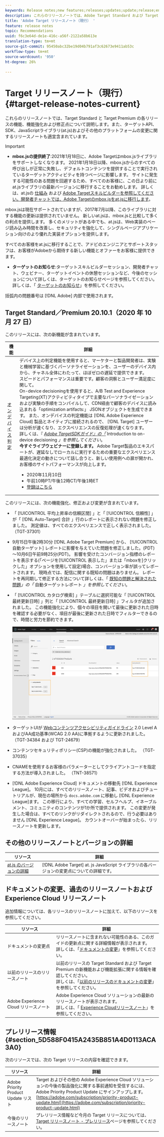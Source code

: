 ```yaml
---
keywords: Release notes;new features;releases;updates;update;release;enhancement;enhancements;fixes;bug fixes;updates
description: これらのリリースノートでは、Adobe Target Standard および Target Premium の各リリースの機能、機能強化、修正および既知の問題について説明します。
title: 'Adobe Target リリースノート（現行） '
feature: release notes
topic: Recommendations
uuid: f6c3e64d-de1e-416c-a56f-2122a58b613e
translation-type: tm+mt
source-git-commit: 95450abc32be19d04b791af3c62673e9411ab53c
workflow-type: tm+mt
source-wordcount: '950'
ht-degree: 26%

---
```



# Target リリースノート（現行）{#target-release-notes-current}

これらのリリースノートでは、Target Standard と Target Premium の各リリースの機能、機能強化および修正点について説明します。また、ターゲットAPI、SDK、JavaScriptライブラリ(at.js)およびその他のプラットフォームの変更に関するリリースノートも適宜含まれています。

>[!IMPORTANT]
>
>* **mbox.jsの提供終了**:2021年1月18日に、Adobe Targetはmbox.jsライブラリをサポートしなくなります。 2021年1月18日以降、mbox.jsからのすべての呼び出しが正常に失敗し、デフォルトコンテンツを提供することで実行されているターゲットアクティビティを持つページに影響します。 サイトに発生する可能性のある問題を回避するため、すべてのお客様に、この日より前にat.jsライブラリの最新バージョンに移行することをお勧めします。 詳しくは、at.jsの [仕組み](/help/c-implementing-target/c-implementing-target-for-client-side-web/c-how-atjs-works/how-atjs-works.md) および [Adobe Targetスキルビルダーを参照してください。開発者チャットでは、Adobe Targetのmbox.jsをat.jsに移行します](https://seminars.adobeconnect.com/ptdo6mfo6qn6/?proto=true)。
   >
   >   
   mbox.jsは現在サポートされていますが、2017年7月以降、このライブラリに対する機能の更新は提供されていません。 新しいat.jsは、mbox.jsと比較して多くの利点を提供します。 多くのメリットがある中でも、at.jsは、Web実装のページ読み込み時間を改善し、セキュリティを強化して、シングルページアプリケーション向けのより優れた実装オプションを提供します。
   >
   >   
   すべてのお客様をat.jsに移行することで、アドビのエンジニアとサポートスタッフは、お客様がAdobeから期待する新しい機能とオファーをお客様に提供できます。
   >
   >
* **ターゲットのお知らせ**:ターゲットスキルビルダーセッション、開発者チャット、ウェビナー、ターゲットイベントの休憩セッションなど、今後のセッションについて詳しくは、ターゲットのお知らせページを参照してください。 詳しくは、「 [ターゲットのお知らせ](/help/r-release-notes/target-announcements.md)」を参照してください。


括弧内の問題番号は [!DNL Adobe] 内部で使用されます。

## Target Standard／Premium 20.10.1（2020 年 10 月 27 日）

このリリースには、次の新機能が含まれています。

| 機能 | 詳細 |
| --- | --- |
| [オンデバイス判定](https://adobetarget-sdks.gitbook.io/docs/on-device-decisioning/introduction-to-on-device-decisioning) | デバイス上の判定機能を使用すると、マーケターと製品開発者は、実験と機械学習に基づくパーソナライゼーションを、ユーザーのデバイス内から、チャネル全体にわたって、ほぼゼロの遅延で提供できます。<br>スピードとパフォーマンスは重要です。顧客の洞察とユーザー満足度に関して。<br>On-device decisioningを使用すると、A/B Test and Experience Targeting(XT)アクティビティタイプで主要なパーソナライゼーションおよび実験の手順をコンパイルして、CDN経由で顧客のデバイスに読み込まれる「optimization artifacts:」 JSONオブジェクトを生成できます。 また、オンデバイスの判定機能は [!DNL Adobe Experience Cloud] 製品とネイティブに接続されるので、 [!DNL Target] ユーザーは分析が速くなり、エクスペリエンスの反復処理が速くなります。<br>詳しくは、『 *[Adobe TargetSDKガイド』の「](https://adobetarget-sdks.gitbook.io/docs/on-device-decisioning/introduction-to-on-device-decisioning)* Introduction to on-device decisioning *」を参照してください*。<br>**今すぐライブウェビナーに登録します。** Adobe Target製品のエキスパートが、遅延なしでローカルに実行するための重要なエクスペリエンス最適化決定の動きについて話し合うと、新しい使用例への扉が開かれ、お客様のサイトパフォーマンスが向上します。<ul><li>2020年11月10日</li><li>午前10時PT/午後12時CT/午後1時ET</li><li>[登録はこちら](https://www.adobeeventsonline.com/Target/2020/OnDeviceDecisions/invite.html)</li></ul> |

このリリースには、次の機能強化、修正および変更が含まれています。

* 「 [!UICONTROL 平均上昇率の信頼区間] 」と「 [!UICONTROL 信頼性] 」が「 [!DNL Auto-Target] 合計  」行のレポートに表示されない問題を修正しました。 測定値は、すべてのエクスペリエンスで正しく表示されました。 （TGT-37301）
* 9月15日午後2時30分 [!DNL Adobe Target Premium] から、 [!UICONTROL 自動ターゲット] レポートに影響を与えていた問題を修正しました。(PDT)～10月6日午前9時25分(PDT)。 影響を受けたコンバージョン指標のレポートを表示する(「ページを[!UICONTROL 表示した」または「mboxを]クリックした」オプションを使用して設定)場合、コンバージョン率が誤ってレポートされます。 現時点では、配信に関する既知の問題はありません。 レポートを再同期して修正する方法について詳しくは、「 [既知の問題と解決された問題](/help/r-release-notes/known-issues-resolved-issues.md#at-metrics)*」の「* 自動ターゲットレポート *」を参照してください*。
* 「 [!UICONTROL カタログ検索] 」テーブルに選択可能な「 [!UICONTROL 最終更新日時] 」列と「 [!UICONTROL 最終更新日時] 」フィルタが追加されました。 この機能強化により、個々の項目を開いて最後に更新された日時を確認する必要がなく、項目が最後に更新された日時でフィルターできるので、時間と労力を節約できます。

   ![列とフィルターの図での最終更新](/help/r-release-notes/assets/column-and-filter.png)

* ターゲットUIが [Webコンテンツアクセシビリティガイドライン](https://www.w3.org/WAI/standards-guidelines/wcag/) 2.0 Level AおよびAA成功基準(WCAG 2.0 AA)に準拠するように更新されました。 （TGT-34384 および TGT-24679）
* コンテンツセキュリティポリシー(CSP)の機能が強化されました。 （TGT-37035）
* CNAMEを使用するお客様のパラメーターとしてクライアントコードを指定する方法が導入されました。 （TNT-38571）
* [!DNL Adobe Experience Cloud] ドキュメントの移動先 [!DNL Experience League]。 10月には、すべてのリリースノート、記事、ビデオおよびチュートリアルが、現在の場所から `docs.adobe.com` に移動し [!DNL Experience League]ます。 この移行により、すべての学習、セルフヘルプ、イネーブルメント、コミュニティのコンテンツが1か所で提供されます。 この変更が発生した場合は、すべてのリンクがリダイレクトされるので、行う必要はありません [!DNL Experience League]。 カウントオーバーが始まったら、リリースノートを更新します。

## その他のリリースノートとバージョンの詳細

| リソース | 詳細 |
|--- |--- |
| [at.js のバージョンの詳細](/help/c-implementing-target/c-implementing-target-for-client-side-web/target-atjs-versions.md) | [!DNL Adobe Target] at. js JavaScript ライブラリの各バージョンの変更点についての詳細です。 |

## ドキュメントの変更、過去のリリースノートおよび Experience Cloud リリースノート

追加情報については、各リリースのリリースノートに加えて、以下のリソースを参照してください。

| リソース | 詳細 |
|--- |--- |
| ドキュメントの変更点 | リリースノートに含まれない可能性のある、このガイドの更新点に関する詳細情報が表示されます。<br>詳しくは、「[ドキュメントの変更](/help/r-release-notes/doc-change.md#reference_366123CF00994BACBBF9BBDF2C4D840C)」を参照してください。 |
| 以前のリリースのリリースノート | 以前のリリースの Target Standard および Target Premium の新機能および機能拡張に関する情報を確認してください。<br>詳しくは、「[以前のリリースのドキュメントの変更](/help/r-release-notes/release-notes-for-previous-releases.md)」を参照してください。 |
| Adobe Experience Cloud リリースノート | Adobe Experience Cloud ソリューションの最新のリリースノートが表示されます。<br>詳しくは、「 [Experience Cloudリリースノート](https://docs.adobe.com/content/help/en/release-notes/experience-cloud/current.html)」を参照してください。 |

## プレリリース情報 {#section_5D588F0415A2435B851A4D0113ACA3A0}

次のリソースでは、次の Target リリースの内容を確認できます。

| リソース | 詳細 |
|--- |--- |
| Adobe Priority Product Update リスト | Target およびその他の Adobe Experience Cloud ソリューションの今後の製品強化に関する事前通知を受信するには、Adobe Priority Product Update にサインアップします。<br>[https://adobe.com/subscription/priority-product-update.html](https://adobe.com/subscription/priority-product-update.html) |
| 今後のリリースノート | プレリリース情報など今月の Target リリースについては、[Target リリースノート - プレリリース](/help/r-release-notes/target-release-notes.md)ページを参照してください。 |
